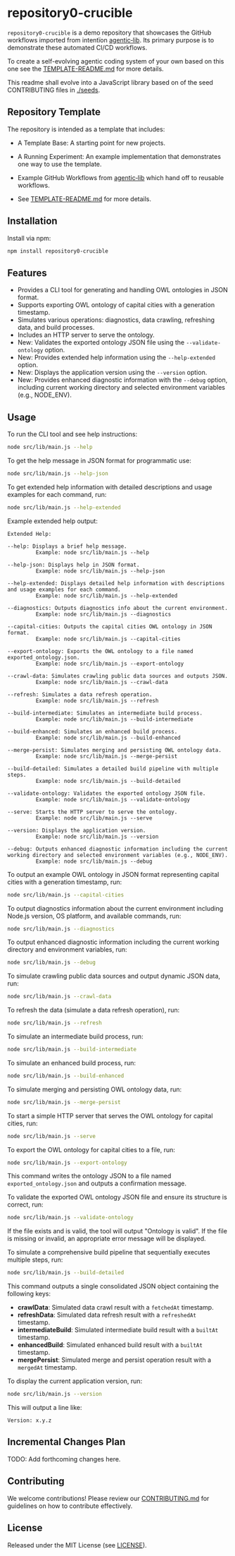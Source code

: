 # repository0-crucible

`repository0-crucible` is a demo repository that showcases the GitHub workflows imported from intentïon [agentic‑lib](https://github.com/xn-intenton-z2a/agentic-lib). Its primary purpose is to demonstrate these automated CI/CD workflows.

To create a self-evolving agentic coding system of your own based on this one see the [TEMPLATE-README.md](./TEMPLATE-README.md) for more details.

This readme shall evolve into a JavaScript library based on of the seed CONTRIBUTING files in [./seeds](./seeds).

## Repository Template

The repository is intended as a template that includes:
* A Template Base: A starting point for new projects.
* A Running Experiment: An example implementation that demonstrates one way to use the template.
* Example GitHub Workflows from [agentic‑lib](https://github.com/xn-intenton-z2a/agentic-lib) which hand off to reusable workflows.

* See [TEMPLATE-README.md](./TEMPLATE-README.md) for more details.

## Installation

Install via npm:

```bash
npm install repository0-crucible
```

## Features

- Provides a CLI tool for generating and handling OWL ontologies in JSON format.
- Supports exporting OWL ontology of capital cities with a generation timestamp.
- Simulates various operations: diagnostics, data crawling, refreshing data, and build processes.
- Includes an HTTP server to serve the ontology.
- New: Validates the exported ontology JSON file using the `--validate-ontology` option.
- New: Provides extended help information using the `--help-extended` option.
- New: Displays the application version using the `--version` option.
- New: Provides enhanced diagnostic information with the `--debug` option, including current working directory and selected environment variables (e.g., NODE_ENV).

## Usage

To run the CLI tool and see help instructions:

```bash
node src/lib/main.js --help
```

To get the help message in JSON format for programmatic use:

```bash
node src/lib/main.js --help-json
```

To get extended help information with detailed descriptions and usage examples for each command, run:

```bash
node src/lib/main.js --help-extended
```

Example extended help output:

```
Extended Help:

--help: Displays a brief help message.
         Example: node src/lib/main.js --help

--help-json: Displays help in JSON format.
         Example: node src/lib/main.js --help-json

--help-extended: Displays detailed help information with descriptions and usage examples for each command.
         Example: node src/lib/main.js --help-extended

--diagnostics: Outputs diagnostics info about the current environment.
         Example: node src/lib/main.js --diagnostics

--capital-cities: Outputs the capital cities OWL ontology in JSON format.
         Example: node src/lib/main.js --capital-cities

--export-ontology: Exports the OWL ontology to a file named exported_ontology.json.
         Example: node src/lib/main.js --export-ontology

--crawl-data: Simulates crawling public data sources and outputs JSON.
         Example: node src/lib/main.js --crawl-data

--refresh: Simulates a data refresh operation.
         Example: node src/lib/main.js --refresh

--build-intermediate: Simulates an intermediate build process.
         Example: node src/lib/main.js --build-intermediate

--build-enhanced: Simulates an enhanced build process.
         Example: node src/lib/main.js --build-enhanced

--merge-persist: Simulates merging and persisting OWL ontology data.
         Example: node src/lib/main.js --merge-persist

--build-detailed: Simulates a detailed build pipeline with multiple steps.
         Example: node src/lib/main.js --build-detailed

--validate-ontology: Validates the exported ontology JSON file.
         Example: node src/lib/main.js --validate-ontology

--serve: Starts the HTTP server to serve the ontology.
         Example: node src/lib/main.js --serve

--version: Displays the application version.
         Example: node src/lib/main.js --version

--debug: Outputs enhanced diagnostic information including the current working directory and selected environment variables (e.g., NODE_ENV).
         Example: node src/lib/main.js --debug
```

To output an example OWL ontology in JSON format representing capital cities with a generation timestamp, run:

```bash
node src/lib/main.js --capital-cities
```

To output diagnostics information about the current environment including Node.js version, OS platform, and available commands, run:

```bash
node src/lib/main.js --diagnostics
```

To output enhanced diagnostic information including the current working directory and environment variables, run:

```bash
node src/lib/main.js --debug
```

To simulate crawling public data sources and output dynamic JSON data, run:

```bash
node src/lib/main.js --crawl-data
```

To refresh the data (simulate a data refresh operation), run:

```bash
node src/lib/main.js --refresh
```

To simulate an intermediate build process, run:

```bash
node src/lib/main.js --build-intermediate
```

To simulate an enhanced build process, run:

```bash
node src/lib/main.js --build-enhanced
```

To simulate merging and persisting OWL ontology data, run:

```bash
node src/lib/main.js --merge-persist
```

To start a simple HTTP server that serves the OWL ontology for capital cities, run:

```bash
node src/lib/main.js --serve
```

To export the OWL ontology for capital cities to a file, run:

```bash
node src/lib/main.js --export-ontology
```

This command writes the ontology JSON to a file named `exported_ontology.json` and outputs a confirmation message.

To validate the exported OWL ontology JSON file and ensure its structure is correct, run:

```bash
node src/lib/main.js --validate-ontology
```

If the file exists and is valid, the tool will output "Ontology is valid". If the file is missing or invalid, an appropriate error message will be displayed.

To simulate a comprehensive build pipeline that sequentially executes multiple steps, run:

```bash
node src/lib/main.js --build-detailed
```

This command outputs a single consolidated JSON object containing the following keys:

- **crawlData**: Simulated data crawl result with a `fetchedAt` timestamp.
- **refreshData**: Simulated data refresh result with a `refreshedAt` timestamp.
- **intermediateBuild**: Simulated intermediate build result with a `builtAt` timestamp.
- **enhancedBuild**: Simulated enhanced build result with a `builtAt` timestamp.
- **mergePersist**: Simulated merge and persist operation result with a `mergedAt` timestamp.

To display the current application version, run:

```bash
node src/lib/main.js --version
```

This will output a line like:

```
Version: x.y.z
```

## Incremental Changes Plan

TODO: Add forthcoming changes here.

## Contributing

We welcome contributions! Please review our [CONTRIBUTING.md](./CONTRIBUTING.md) for guidelines on how to contribute effectively.

## License

Released under the MIT License (see [LICENSE](./LICENSE)).
